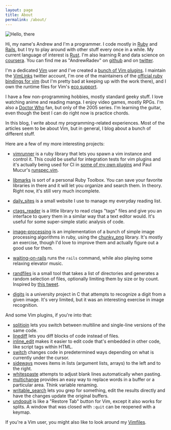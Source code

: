 ```yaml
---
layout: page
title: About
permalink: /about/
---
```


<img class="about-image" src="http://gravatar.com/avatar/fc59401781a26b10f5d4fc5b758fb3b7.png?s=192" alt="Hello, there" />

Hi, my name's Andrew and I'm a programmer. I code mostly in [Ruby](http://ruby-lang.org) and [Rails](http://rubyonrails.org/), but I try to play around with other stuff every once in a while. My current language of interest is [Rust](http://www.rust-lang.org/). I'm also learning R and data science on [coursera](https://www.coursera.org/specialization/jhudatascience/1). You can find me as "AndrewRadev" on [github](http://github.com/AndrewRadev) and on [twitter](http://twitter.com/AndrewRadev).

I'm a dedicated [Vim](http://vim.org) user and I've created a [bunch of Vim plugins](http://www.vim.org/account/profile.php?user_id=31799). I maintain the [VimLinks](https://twitter.com/vimlinks) twitter account, I'm one of the maintainers of the [official ruby bindings for vim](https://github.com/vim-ruby/vim-ruby) (but I'm pretty bad at keeping up with the work there), and I own the runtime files for Vim's [eco support](https://github.com/AndrewRadev/vim-eco).

I have a few non-programming hobbies, mostly standard geeky stuff. I love watching anime and reading manga. I enjoy video games, mostly RPGs. I'm also a [Doctor Who](http://www.bbc.co.uk/doctorwho/dw) fan, but only of the 2005 series. I'm learning the guitar, even though the best I can do right now is practice chords.

In this blog, I write about my programming-related experiences. Most of the articles seem to be about Vim, but in general, I blog about a bunch of different stuff.

Here are a few of my more interesting projects:

- [vimrunner](https://github.com/AndrewRadev/Vimrunner) is a ruby library that lets you spawn a vim instance and control it. This could be useful for integration tests for vim plugins and it's actually being used for CI in [some of my own plugins](http://travis-ci.org/#!/AndrewRadev/splitjoin.vim) and Paul Mucur's [runspec.vim](http://travis-ci.org/#!/mudge/runspec.vim).

- [libmarks](https://github.com/AndrewRadev/libmarks) is sort of a personal Ruby Toolbox. You can save your favorite libraries in there and it will let you organize and search them. In theory. Right now, it's still very much incomplete.

- [daily_sites](http://daily-sites.andrewradev.com) is a small website I use to manage my everyday reading list.

- [ctags_reader](https://github.com/AndrewRadev/ctags_reader) is a little library to read ctags "tags" files and give you an interface to query them in a similar way that a text editor would. It's useful for some super-simple static analysis of code.

- [image-processing](https://github.com/AndrewRadev/image-processing) is an implementation of a bunch of simple image processing algorithms in ruby, using the [chunky_png](https://github.com/wvanbergen/chunky_png) library. It's mostly an exercise, though I'd love to improve them and actually figure out a good use for them.

- [waiting-on-rails](https://github.com/AndrewRadev/waiting-on-rails) runs the `rails` command, while also playing some relaxing elevator music.

- [randfiles](https://github.com/AndrewRadev/randfiles) is a small tool that takes a list of directories and generates a random selection of files, optionally limiting them by size or by count. Inspired by [this tweet](https://twitter.com/#!/climagic/status/161915102436659200).

- [digits](https://github.com/AndrewRadev/digits) is a university project in C that attempts to recognize a digit from a given image. It's very limited, but it was an interesting exercise in image recognition.

And some Vim plugins, if you're into that:

- [splitjoin](https://github.com/AndrewRadev/splitjoin.vim) lets you switch between multiline and single-line versions of the same code.
- [linediff](https://github.com/AndrewRadev/linediff.vim) lets you diff blocks of code instead of files.
- [inline_edit](https://github.com/AndrewRadev/inline_edit.vim) makes it easier to edit code that's embedded in other code, like script tags within HTML.
- [switch](https://github.com/AndrewRadev/switch.vim) changes code in predetermined ways depending on what is currently under the cursor.
- [sideways](https://github.com/AndrewRadev/sideways.vim) moves items in lists (argument lists, arrays) to the left and to the right.
- [whitespaste](https://github.com/AndrewRadev/whitespaste.vim) attempts to adjust blank lines automatically when pasting.
- [multichange](https://github.com/AndrewRadev/multichange.vim) provides an easy way to replace words in a buffer or a particular area. Think variable renaming.
- [writable_search](https://github.com/AndrewRadev/writable_search.vim) lets you grep for something, edit the results directly and have the changes update the original buffers.
- [undoquit](https://github.com/AndrewRadev/undoquit.vim) is like a "Restore Tab" button for Vim, except it also works for splits. A window that was closed with `:quit` can be reopened with a keymap.

If you're a Vim user, you might also like to look around my
[Vimfiles](https://github.com/AndrewRadev/Vimfiles).

